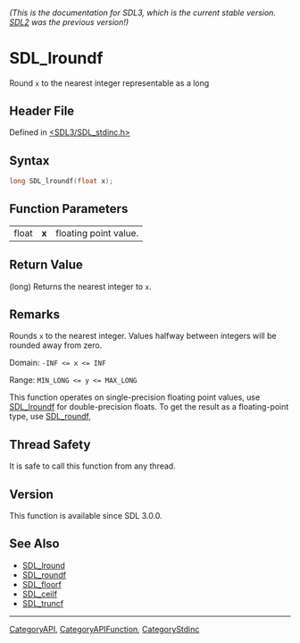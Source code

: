 ###### (This is the documentation for SDL3, which is the current stable version. [SDL2](https://wiki.libsdl.org/SDL2/) was the previous version!)
# SDL_lroundf

Round `x` to the nearest integer representable as a long

## Header File

Defined in [<SDL3/SDL_stdinc.h>](https://github.com/libsdl-org/SDL/blob/main/include/SDL3/SDL_stdinc.h)

## Syntax

```c
long SDL_lroundf(float x);
```

## Function Parameters

|       |       |                       |
| ----- | ----- | --------------------- |
| float | **x** | floating point value. |

## Return Value

(long) Returns the nearest integer to `x`.

## Remarks

Rounds `x` to the nearest integer. Values halfway between integers will be
rounded away from zero.

Domain: `-INF <= x <= INF`

Range: `MIN_LONG <= y <= MAX_LONG`

This function operates on single-precision floating point values, use
[SDL_lroundf](SDL_lroundf) for double-precision floats. To get the result
as a floating-point type, use [SDL_roundf](SDL_roundf),

## Thread Safety

It is safe to call this function from any thread.

## Version

This function is available since SDL 3.0.0.

## See Also

- [SDL_lround](SDL_lround)
- [SDL_roundf](SDL_roundf)
- [SDL_floorf](SDL_floorf)
- [SDL_ceilf](SDL_ceilf)
- [SDL_truncf](SDL_truncf)

----
[CategoryAPI](CategoryAPI), [CategoryAPIFunction](CategoryAPIFunction), [CategoryStdinc](CategoryStdinc)

